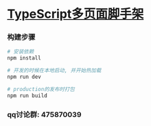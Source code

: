 #  [TypeScript多页面脚手架](https://github.com/WangZhenHao/webpack-multiple-page/tree/me-typescript-cli)






### 构建步骤
``` bash
# 安装依赖
npm install

# 开发的时候在本地启动, 并开始热加载
npm run dev

# production的发布时打包
npm run build
```

### qq讨论群: 475870039
